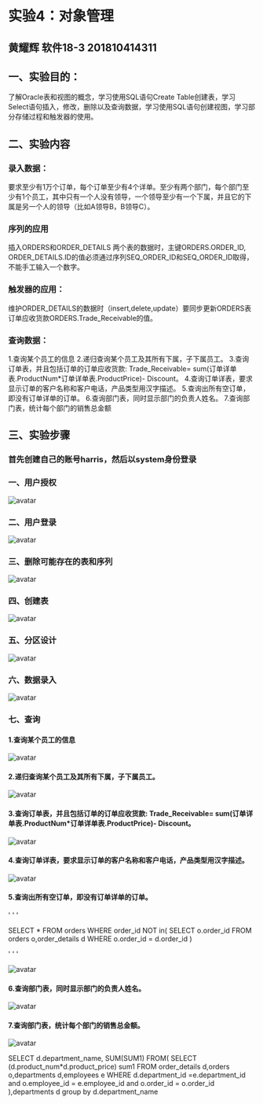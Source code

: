 # 实验4：对象管理
## 黄耀辉 软件18-3 201810414311

 ## 一、实验目的：
   了解Oracle表和视图的概念，学习使用SQL语句Create Table创建表，学习Select语句插入，修改，删除以及查询数据，学习使用SQL语句创建视图，学习部分存储过程和触发器的使用。
## 二、实验内容
  ### 录入数据：

  要求至少有1万个订单，每个订单至少有4个详单。至少有两个部门，每个部门至少有1个员工，其中只有一个人没有领导，一个领导至少有一个下属，并且它的下属是另一个人的领导（比如A领导B，B领导C）。

  ### 序列的应用

  插入ORDERS和ORDER_DETAILS 两个表的数据时，主键ORDERS.ORDER_ID, ORDER_DETAILS.ID的值必须通过序列SEQ_ORDER_ID和SEQ_ORDER_ID取得，不能手工输入一个数字。

  ### 触发器的应用：

  维护ORDER_DETAILS的数据时（insert,delete,update）要同步更新ORDERS表订单应收货款ORDERS.Trade_Receivable的值。
  ### 查询数据：
1.查询某个员工的信息
2.递归查询某个员工及其所有下属，子下属员工。
3.查询订单表，并且包括订单的订单应收货款: Trade_Receivable= sum(订单详单表.ProductNum*订单详单表.ProductPrice)- Discount。
4.查询订单详表，要求显示订单的客户名称和客户电话，产品类型用汉字描述。
5.查询出所有空订单，即没有订单详单的订单。
6.查询部门表，同时显示部门的负责人姓名。
7.查询部门表，统计每个部门的销售总金额


## 三、实验步骤
### 首先创建自己的账号harris，然后以system身份登录

### 一、用户授权

![avatar](/test4/01-用户授权.png)

### 二、用户登录

![avatar](/test4/02-harris登录.png)

### 三、删除可能存在的表和序列

![avatar](/test4/04-删除原有.png)

### 四、创建表

![avatar](/test4/05-表的创建.png)

### 五、分区设计

![avatar](/test4/06-分区设计.png)

### 六、数据录入

![avatar](/test4/07-数据录入.png)

### 七、查询
#### 1.查询某个员工的信息

![avatar](/test4/查询某员工.png)

#### 2.递归查询某个员工及其所有下属，子下属员工。

![avatar](/test4/查询02.png)

#### 3.查询订单表，并且包括订单的订单应收货款: Trade_Receivable= sum(订单详单表.ProductNum*订单详单表.ProductPrice)- Discount。

![avatar](/test4/查询订单表.png)

#### 4.查询订单详表，要求显示订单的客户名称和客户电话，产品类型用汉字描述。

![avatar](/test4/订单汉字查询.png)

#### 5.查询出所有空订单，即没有订单详单的订单。

 ' ' '

SELECT * 
FROM orders
WHERE order_id NOT in(
    SELECT o.order_id FROM orders o,order_details d 
    WHERE o.order_id = d.order_id
)

  ' ' '

![avatar](/test4/空订单.png)

#### 6.查询部门表，同时显示部门的负责人姓名。

![avatar](/test4/部门表.png)

#### 7.查询部门表，统计每个部门的销售总金额。

![avatar](/test4/.png)

SELECT d.department_name, SUM(SUM1)
FROM(
SELECT (d.product_num*d.product_price) sum1
FROM order_details d,orders o,departments d,employees e
WHERE d.department_id =e.department_id
and o.employee_id = e.employee_id
and o.order_id = o.order_id
),departments d
group by d.department_name